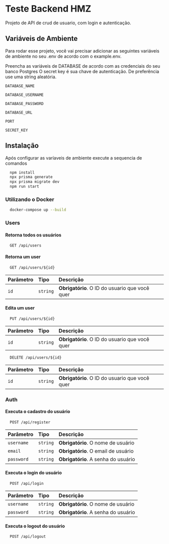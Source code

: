
# Teste Backend HMZ 
Projeto de API de crud de usuario, com login e autenticação.




## Variáveis de Ambiente

Para rodar esse projeto, você vai precisar adicionar as seguintes variáveis de ambiente no seu .env de acordo com o example.env.

Preencha as variáveis de DATABASE de acordo com as credenciais do seu banco Postgres
O secret key é sua chave de autenticação. De preferência use uma string aleatória.


`DATABASE_NAME`

`DATABASE_USERNAME`

`DATABASE_PASSWORD`

`DATABASE_URL`

`PORT`

`SECRET_KEY`



## Instalação

Após configurar as varíaveis de ambiente execute a sequencia de comandos

```bash
  npm install
  npx prisma generate
  npx prisma migrate dev 
  npm run start
```
    
### Utilizando o Docker

```bash
  docker-compose up --build
```
### Users

#### Retorna todos os usuários

```http
  GET /api/users
```

#### Retorna um user

```http
  GET /api/users/${id}
```

| Parâmetro   | Tipo       | Descrição                                   |
| :---------- | :--------- | :------------------------------------------ |
| `id`      | `string` | **Obrigatório**. O ID do usuario que você quer |

#### Edita um user

```http
  PUT /api/users/${id}
```

| Parâmetro   | Tipo       | Descrição                                   |
| :---------- | :--------- | :------------------------------------------ |
| `id`      | `string` | **Obrigatório**. O ID do usuario que você quer |

```http
  DELETE /api/users/${id}
```

| Parâmetro   | Tipo       | Descrição                                   |
| :---------- | :--------- | :------------------------------------------ |
| `id`      | `string` | **Obrigatório**. O ID do usuario que você quer |


### Auth

#### Executa o cadastro do usuário

```http
  POST /api/register
```

| Parâmetro   | Tipo       | Descrição                                   |
| :---------- | :--------- | :------------------------------------------ |
| `username`      | `string` | **Obrigatório**. O nome de usuário |
| `email`      | `string` | **Obrigatório**. O email de usuário |
| `password`      | `string` | **Obrigatório**. A senha do usuário |

#### Executa o login do usuário

```http
  POST /api/login
```

| Parâmetro   | Tipo       | Descrição                                   |
| :---------- | :--------- | :------------------------------------------ |
| `username`      | `string` | **Obrigatório**. O nome de usuário |
| `password`      | `string` | **Obrigatório**. A senha do usuário |

#### Executa o logout do usuário

```http
  POST /api/logout
```
